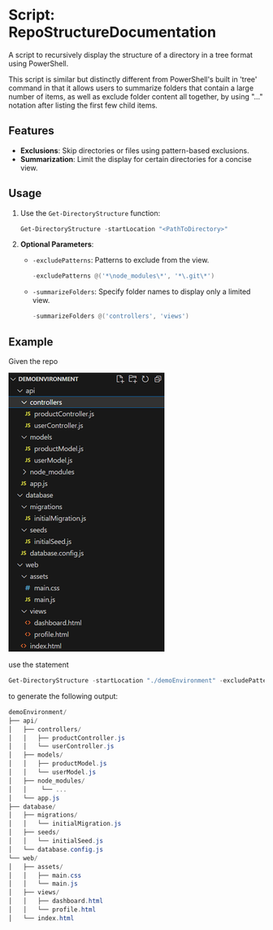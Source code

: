 # Script: RepoStructureDocumentation

A script to recursively display the structure of a directory in a tree format using PowerShell.

This script is similar but distinctly different from PowerShell's built in 'tree' command in that it allows users to summarize folders that contain a large number of items, as well as exclude folder content all together, by using "..." notation after listing the first few child items.

## **Features**
- **Exclusions**: Skip directories or files using pattern-based exclusions.
- **Summarization**: Limit the display for certain directories for a concise view.


## **Usage**

1. Use the `Get-DirectoryStructure` function:
   ```PowerShell
   Get-DirectoryStructure -startLocation "<PathToDirectory>"
   ```

2. **Optional Parameters**:
    - `-excludePatterns`: Patterns to exclude from the view.
      ```PowerShell
      -excludePatterns @('*\node_modules\*', '*\.git\*')
      ```
    - `-summarizeFolders`: Specify folder names to display only a limited view.
      ```PowerShell
      -summarizeFolders @('controllers', 'views')
      ```


## **Example**

Given the repo

![Alt text](image.png)


use the statement

```powershell
Get-DirectoryStructure -startLocation "./demoEnvironment" -excludePatterns @('*\node_modules\*') -summarizeFolders @('controllers', 'views')
```

to generate the following output:

``` powershell
demoEnvironment/
├── api/
│   ├── controllers/
│   │   ├── productController.js
│   │   └── userController.js
│   ├── models/
│   │   ├── productModel.js
│   │   └── userModel.js
│   ├── node_modules/
│   │    └── ...
│   └── app.js
├── database/
│   ├── migrations/
│   │   └── initialMigration.js
│   ├── seeds/
│   │   └── initialSeed.js
│   └── database.config.js
└── web/
│   ├── assets/
│   │   ├── main.css
│   │   └── main.js
│   ├── views/
│   │   ├── dashboard.html
│   │   └── profile.html
│   └── index.html
```
